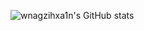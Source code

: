 ![wnagzihxa1n's GitHub stats](https://github-readme-stats.vercel.app/api?username=wnagzihxa1n&show_icons=true&theme=radical)

<!--
**wnagzihxa1n/wnagzihxa1n** is a ✨ _special_ ✨ repository because its `README.md` (this file) appears on your GitHub profile.

Here are some ideas to get you started:

- 🔭 I’m currently working on Qihoo Tech
- 🌱 I’m currently learning iOS Jailbreak & Safari Pwn
- 👯 I’m looking to collaborate on ...
- 🤔 I’m looking for help with ...
- 💬 Ask me about ...
- 📫 How to reach me: ...
- 😄 Pronouns: ...
- ⚡ Fun fact: ...
-->
